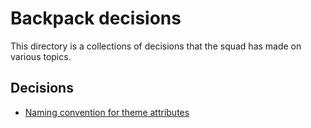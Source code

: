 # Backpack decisions

This directory is a collections of decisions that the squad has made on various topics.

## Decisions

<!-- Please keep this in alphabetical order. -->

* [Naming convention for theme attributes](theme-props-naming.md)
